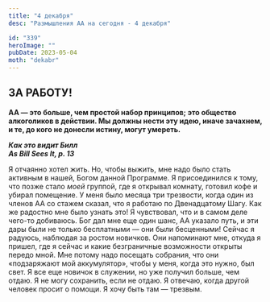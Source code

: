 ```yaml
---
title: "4 декабря"
desc: "Размышления АА на сегодня - 4 декабря"

id: "339"
heroImage: ""
pubDate: 2023-05-04
moth: "dekabr"
---
```


## ЗА РАБОТУ!

**АА — это больше, чем простой набор принципов; это общество алкоголиков в
действии. Мы должны нести эту идею, иначе зачахнем, и те, до кого не донесли
истину, могут умереть.**

**_Как это видит Билл  
As Bill Sees It, p. 13_**

Я отчаянно хотел жить. Но, чтобы выжить, мне надо было стать активным в нашей,
Богом данной Программе. Я присоединился к тому, что позже стало _моей_
группой, где я открывал комнату, готовил кофе и убирал помещение. У меня было
месяца три трезвости, когда один из членов АА со стажем сказал, что я работаю
по Двенадцатому Шагу. Как же радостно мне было узнать это! Я чувствовал, что и
в самом деле чего-то добиваюсь. Бог дал мне еще один шанс, АА указало путь, и
эти дары были не только бесплатными — они были бесценными! Сейчас я радуюсь,
наблюдая за ростом новичков. Они напоминают мне, откуда я пришел, где я сейчас
и какие безграничные возможности открыты передо мной. Мне потому надо посещать
собрания, что они «подзаряжают мой аккумулятор», чтобы у меня, когда это
нужно, был свет. Я все еще новичок в служении, но уже получил больше, чем
отдаю. Я не могу сохранить, если не отдаю. Я отвечаю, когда другой человек
просит о помощи. Я хочу быть там — трезвым.
